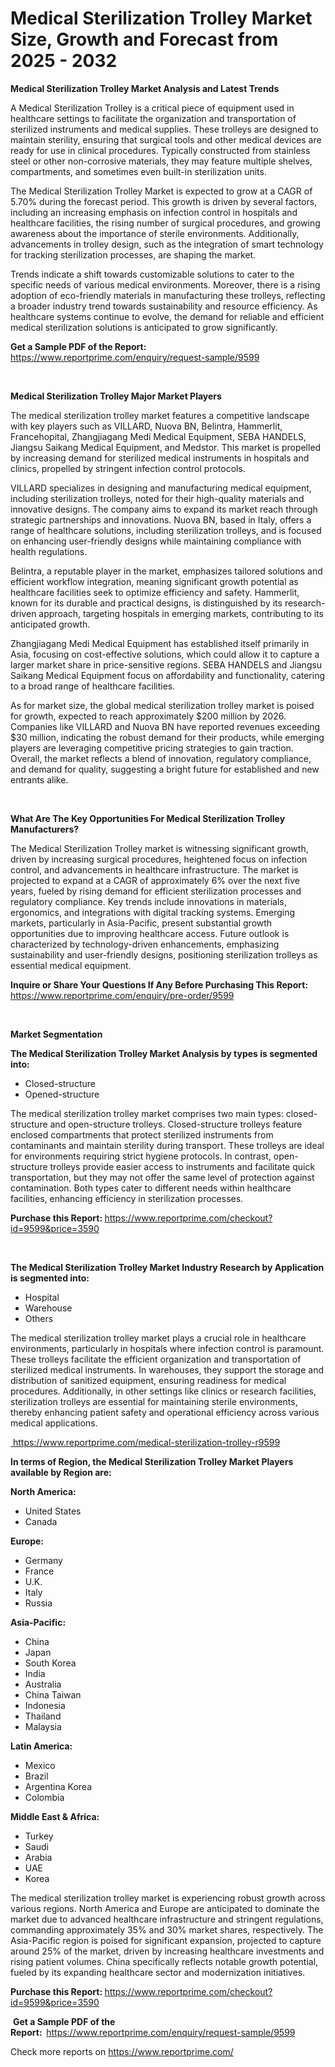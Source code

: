 <p><h1>Medical Sterilization Trolley Market Size, Growth and Forecast from 2025 - 2032</h1></p><p><strong>Medical Sterilization Trolley Market Analysis and Latest Trends</strong></p>
<p><p>A Medical Sterilization Trolley is a critical piece of equipment used in healthcare settings to facilitate the organization and transportation of sterilized instruments and medical supplies. These trolleys are designed to maintain sterility, ensuring that surgical tools and other medical devices are ready for use in clinical procedures. Typically constructed from stainless steel or other non-corrosive materials, they may feature multiple shelves, compartments, and sometimes even built-in sterilization units.</p><p>The Medical Sterilization Trolley Market is expected to grow at a CAGR of 5.70% during the forecast period. This growth is driven by several factors, including an increasing emphasis on infection control in hospitals and healthcare facilities, the rising number of surgical procedures, and growing awareness about the importance of sterile environments. Additionally, advancements in trolley design, such as the integration of smart technology for tracking sterilization processes, are shaping the market.</p><p>Trends indicate a shift towards customizable solutions to cater to the specific needs of various medical environments. Moreover, there is a rising adoption of eco-friendly materials in manufacturing these trolleys, reflecting a broader industry trend towards sustainability and resource efficiency. As healthcare systems continue to evolve, the demand for reliable and efficient medical sterilization solutions is anticipated to grow significantly.</p></p>
<p><strong>Get a Sample PDF of the Report:&nbsp;</strong> <a href="https://www.reportprime.com/enquiry/request-sample/9599?utm_campaign=3132&utm_medium=2&utm_source=Github&utm_content=ia&utm_term=20032025&utm_id=medical-sterilization-trolley">https://www.reportprime.com/enquiry/request-sample/9599</a></p>
<p>&nbsp;</p>
<p><strong>Medical Sterilization Trolley Major Market Players</strong></p>
<p><p>The medical sterilization trolley market features a competitive landscape with key players such as VILLARD, Nuova BN, Belintra, Hammerlit, Francehopital, Zhangjiagang Medi Medical Equipment, SEBA HANDELS, Jiangsu Saikang Medical Equipment, and Medstor. This market is propelled by increasing demand for sterilized medical instruments in hospitals and clinics, propelled by stringent infection control protocols.</p><p>VILLARD specializes in designing and manufacturing medical equipment, including sterilization trolleys, noted for their high-quality materials and innovative designs. The company aims to expand its market reach through strategic partnerships and innovations. Nuova BN, based in Italy, offers a range of healthcare solutions, including sterilization trolleys, and is focused on enhancing user-friendly designs while maintaining compliance with health regulations.</p><p>Belintra, a reputable player in the market, emphasizes tailored solutions and efficient workflow integration, meaning significant growth potential as healthcare facilities seek to optimize efficiency and safety. Hammerlit, known for its durable and practical designs, is distinguished by its research-driven approach, targeting hospitals in emerging markets, contributing to its anticipated growth.</p><p>Zhangjiagang Medi Medical Equipment has established itself primarily in Asia, focusing on cost-effective solutions, which could allow it to capture a larger market share in price-sensitive regions. SEBA HANDELS and Jiangsu Saikang Medical Equipment focus on affordability and functionality, catering to a broad range of healthcare facilities.</p><p>As for market size, the global medical sterilization trolley market is poised for growth, expected to reach approximately $200 million by 2026. Companies like VILLARD and Nuova BN have reported revenues exceeding $30 million, indicating the robust demand for their products, while emerging players are leveraging competitive pricing strategies to gain traction. Overall, the market reflects a blend of innovation, regulatory compliance, and demand for quality, suggesting a bright future for established and new entrants alike.</p></p>
<p>&nbsp;</p>
<p><strong>What Are The Key Opportunities For Medical Sterilization Trolley Manufacturers?</strong></p>
<p><p>The Medical Sterilization Trolley market is witnessing significant growth, driven by increasing surgical procedures, heightened focus on infection control, and advancements in healthcare infrastructure. The market is projected to expand at a CAGR of approximately 6% over the next five years, fueled by rising demand for efficient sterilization processes and regulatory compliance. Key trends include innovations in materials, ergonomics, and integrations with digital tracking systems. Emerging markets, particularly in Asia-Pacific, present substantial growth opportunities due to improving healthcare access. Future outlook is characterized by technology-driven enhancements, emphasizing sustainability and user-friendly designs, positioning sterilization trolleys as essential medical equipment.</p></p>
<p><strong>Inquire or Share Your Questions If Any Before Purchasing This Report:</strong> <a href="https://www.reportprime.com/enquiry/pre-order/9599?utm_campaign=3132&utm_medium=2&utm_source=Github&utm_content=ia&utm_term=20032025&utm_id=medical-sterilization-trolley">https://www.reportprime.com/enquiry/pre-order/9599</a></p>
<p>&nbsp;</p>
<p><strong>Market Segmentation</strong></p>
<p><strong>The Medical Sterilization Trolley Market Analysis by types is segmented into:</strong></p>
<p><ul><li>Closed-structure</li><li>Opened-structure</li></ul></p>
<p><p>The medical sterilization trolley market comprises two main types: closed-structure and open-structure trolleys. Closed-structure trolleys feature enclosed compartments that protect sterilized instruments from contaminants and maintain sterility during transport. These trolleys are ideal for environments requiring strict hygiene protocols. In contrast, open-structure trolleys provide easier access to instruments and facilitate quick transportation, but they may not offer the same level of protection against contamination. Both types cater to different needs within healthcare facilities, enhancing efficiency in sterilization processes.</p></p>
<p><strong>Purchase this Report:&nbsp;</strong><a href="https://www.reportprime.com/checkout?id=9599&price=3590&utm_campaign=3132&utm_medium=2&utm_source=Github&utm_content=ia&utm_term=20032025&utm_id=medical-sterilization-trolley">https://www.reportprime.com/checkout?id=9599&price=3590</a></p>
<p>&nbsp;</p>
<p><strong>The Medical Sterilization Trolley Market Industry Research by Application is segmented into:</strong></p>
<p><ul><li>Hospital</li><li>Warehouse</li><li>Others</li></ul></p>
<p><p>The medical sterilization trolley market plays a crucial role in healthcare environments, particularly in hospitals where infection control is paramount. These trolleys facilitate the efficient organization and transportation of sterilized medical instruments. In warehouses, they support the storage and distribution of sanitized equipment, ensuring readiness for medical procedures. Additionally, in other settings like clinics or research facilities, sterilization trolleys are essential for maintaining sterile environments, thereby enhancing patient safety and operational efficiency across various medical applications.</p></p>
<p><a href="https://www.reportprime.com/medical-sterilization-trolley-r9599?utm_campaign=3132&utm_medium=2&utm_source=Github&utm_content=ia&utm_term=20032025&utm_id=medical-sterilization-trolley">&nbsp;https://www.reportprime.com/medical-sterilization-trolley-r9599</a></p>
<p><strong>In terms of Region, the Medical Sterilization Trolley Market Players available by Region are:</strong></p>
<p>
    <p> <strong> North America: </strong>
        <ul>
            <li>United States</li>
            <li>Canada</li>
        </ul>
        </p> 
    <p> <strong> Europe: </strong>
        <ul>
            <li>Germany</li>
            <li>France</li>
            <li>U.K.</li>
            <li>Italy</li>
            <li>Russia</li>
        </ul>
        </p> 
    <p> <strong> Asia-Pacific: </strong>
        <ul>
            <li>China</li>
            <li>Japan</li>
            <li>South Korea</li>
            <li>India</li>
            <li>Australia</li>
            <li>China Taiwan</li>
            <li>Indonesia</li>
            <li>Thailand</li>
            <li>Malaysia</li>
        </ul>
        </p> 
    <p> <strong> Latin America: </strong>
        <ul>
            <li>Mexico</li>
            <li>Brazil</li>
            <li>Argentina Korea</li>
            <li>Colombia</li>
        </ul>
        </p> 
    <p> <strong> Middle East & Africa: </strong>
        <ul>
            <li>Turkey</li>
            <li>Saudi</li>
            <li>Arabia</li>
            <li>UAE</li>
            <li>Korea</li>
        </ul>
    </p>
    </p>
<p><p>The medical sterilization trolley market is experiencing robust growth across various regions. North America and Europe are anticipated to dominate the market due to advanced healthcare infrastructure and stringent regulations, commanding approximately 35% and 30% market shares, respectively. The Asia-Pacific region is poised for significant expansion, projected to capture around 25% of the market, driven by increasing healthcare investments and rising patient volumes. China specifically reflects notable growth potential, fueled by its expanding healthcare sector and modernization initiatives.</p></p>
<p><strong>Purchase this Report: </strong><a href="https://www.reportprime.com/checkout?id=9599&price=3590&utm_campaign=3132&utm_medium=2&utm_source=Github&utm_content=ia&utm_term=20032025&utm_id=medical-sterilization-trolley">https://www.reportprime.com/checkout?id=9599&price=3590</a></p>
<p>&nbsp;<strong>Get a Sample PDF of the Report:&nbsp;&nbsp;</strong><a href="https://www.reportprime.com/enquiry/request-sample/9599?utm_campaign=3132&utm_medium=2&utm_source=Github&utm_content=ia&utm_term=20032025&utm_id=medical-sterilization-trolley">https://www.reportprime.com/enquiry/request-sample/9599</a></p>
<p><strong></strong></p>
<p>Check more reports on <a href="https://www.reportprime.com/?utm_campaign=3132&utm_medium=2&utm_source=Github&utm_content=ia&utm_term=20032025&utm_id=medical-sterilization-trolley">https://www.reportprime.com/</a></p>